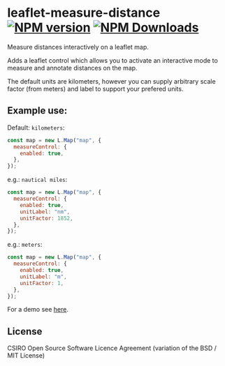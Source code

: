 # leaflet-measure-distance [![NPM version][npm-image]][npm-url] [![NPM Downloads][npm-downloads-image]][npm-url]

Measure distances interactively on a leaflet map.

Adds a leaflet control which allows you to activate an interactive mode to measure and annotate distances on the map.

The default units are kilometers, however you can supply arbitrary scale factor (from meters) and label to support your prefered units.

## Example use:

Default: `kilometers`:

```javascript
const map = new L.Map("map", {
  measureControl: {
    enabled: true,
  },
});
```

e.g.: `nautical miles`:

```javascript
const map = new L.Map("map", {
  measureControl: {
    enabled: true,
    unitLabel: "nm",
    unitFactor: 1852,
  },
});
```

e.g.: `meters`:

```javascript
const map = new L.Map("map", {
  measureControl: {
    enabled: true,
    unitLabel: "m",
    unitFactor: 1,
  },
});
```

For a demo see [here](http://onaci.github.io/leaflet-measure-distance/example.html).

## License

CSIRO Open Source Software Licence Agreement (variation of the BSD / MIT License)

[npm-image]: https://badge.fury.io/js/leaflet-measure-distance.svg
[npm-url]: https://www.npmjs.com/package/leaflet-measure-distance
[npm-downloads-image]: https://img.shields.io/npm/dt/leaflet-measure-distance.svg
